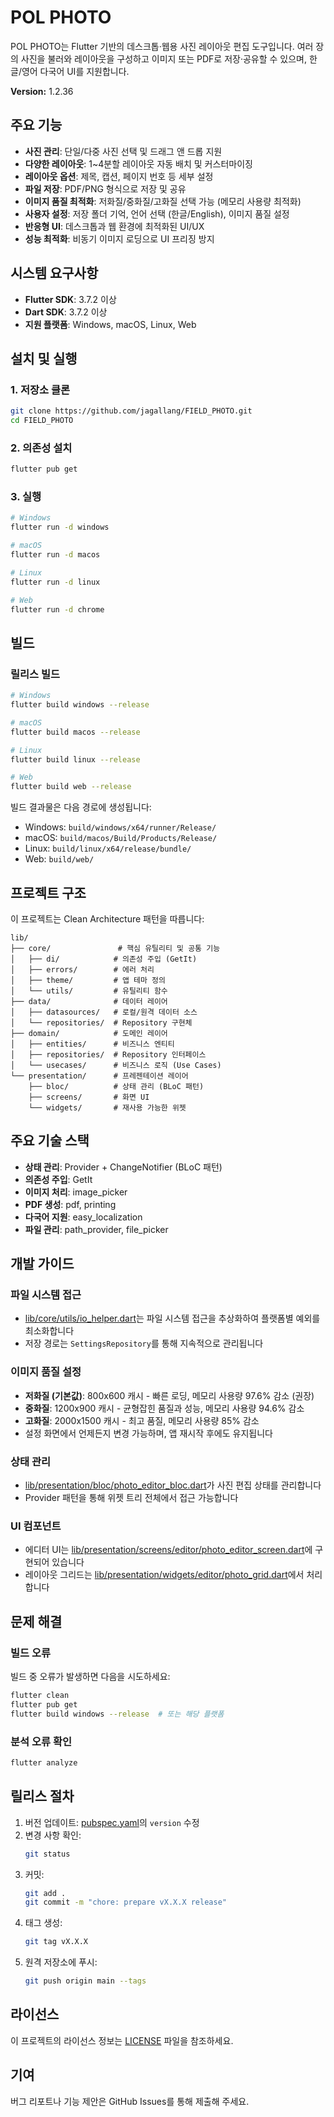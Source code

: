 # POL PHOTO

POL PHOTO는 Flutter 기반의 데스크톱·웹용 사진 레이아웃 편집 도구입니다. 여러 장의 사진을 불러와 레이아웃을 구성하고 이미지 또는 PDF로 저장·공유할 수 있으며, 한글/영어 다국어 UI를 지원합니다.

**Version:** 1.2.36

## 주요 기능
- **사진 관리**: 단일/다중 사진 선택 및 드래그 앤 드롭 지원
- **다양한 레이아웃**: 1~4분할 레이아웃 자동 배치 및 커스터마이징
- **레이아웃 옵션**: 제목, 캡션, 페이지 번호 등 세부 설정
- **파일 저장**: PDF/PNG 형식으로 저장 및 공유
- **이미지 품질 최적화**: 저화질/중화질/고화질 선택 가능 (메모리 사용량 최적화)
- **사용자 설정**: 저장 폴더 기억, 언어 선택 (한글/English), 이미지 품질 설정
- **반응형 UI**: 데스크톱과 웹 환경에 최적화된 UI/UX
- **성능 최적화**: 비동기 이미지 로딩으로 UI 프리징 방지

## 시스템 요구사항

- **Flutter SDK**: 3.7.2 이상
- **Dart SDK**: 3.7.2 이상
- **지원 플랫폼**: Windows, macOS, Linux, Web

## 설치 및 실행

### 1. 저장소 클론
```bash
git clone https://github.com/jagallang/FIELD_PHOTO.git
cd FIELD_PHOTO
```

### 2. 의존성 설치
```bash
flutter pub get
```

### 3. 실행
```bash
# Windows
flutter run -d windows

# macOS
flutter run -d macos

# Linux
flutter run -d linux

# Web
flutter run -d chrome
```

## 빌드

### 릴리스 빌드
```bash
# Windows
flutter build windows --release

# macOS
flutter build macos --release

# Linux
flutter build linux --release

# Web
flutter build web --release
```

빌드 결과물은 다음 경로에 생성됩니다:
- Windows: `build/windows/x64/runner/Release/`
- macOS: `build/macos/Build/Products/Release/`
- Linux: `build/linux/x64/release/bundle/`
- Web: `build/web/`

## 프로젝트 구조

이 프로젝트는 Clean Architecture 패턴을 따릅니다:

```
lib/
├── core/               # 핵심 유틸리티 및 공통 기능
│   ├── di/            # 의존성 주입 (GetIt)
│   ├── errors/        # 에러 처리
│   ├── theme/         # 앱 테마 정의
│   └── utils/         # 유틸리티 함수
├── data/              # 데이터 레이어
│   ├── datasources/   # 로컬/원격 데이터 소스
│   └── repositories/  # Repository 구현체
├── domain/            # 도메인 레이어
│   ├── entities/      # 비즈니스 엔티티
│   ├── repositories/  # Repository 인터페이스
│   └── usecases/      # 비즈니스 로직 (Use Cases)
└── presentation/      # 프레젠테이션 레이어
    ├── bloc/          # 상태 관리 (BLoC 패턴)
    ├── screens/       # 화면 UI
    └── widgets/       # 재사용 가능한 위젯
```

## 주요 기술 스택

- **상태 관리**: Provider + ChangeNotifier (BLoC 패턴)
- **의존성 주입**: GetIt
- **이미지 처리**: image_picker
- **PDF 생성**: pdf, printing
- **다국어 지원**: easy_localization
- **파일 관리**: path_provider, file_picker

## 개발 가이드

### 파일 시스템 접근
- [lib/core/utils/io_helper.dart](lib/core/utils/io_helper.dart)는 파일 시스템 접근을 추상화하여 플랫폼별 예외를 최소화합니다
- 저장 경로는 `SettingsRepository`를 통해 지속적으로 관리됩니다

### 이미지 품질 설정
- **저화질 (기본값)**: 800x600 캐시 - 빠른 로딩, 메모리 사용량 97.6% 감소 (권장)
- **중화질**: 1200x900 캐시 - 균형잡힌 품질과 성능, 메모리 사용량 94.6% 감소
- **고화질**: 2000x1500 캐시 - 최고 품질, 메모리 사용량 85% 감소
- 설정 화면에서 언제든지 변경 가능하며, 앱 재시작 후에도 유지됩니다

### 상태 관리
- [lib/presentation/bloc/photo_editor_bloc.dart](lib/presentation/bloc/photo_editor_bloc.dart)가 사진 편집 상태를 관리합니다
- Provider 패턴을 통해 위젯 트리 전체에서 접근 가능합니다

### UI 컴포넌트
- 에디터 UI는 [lib/presentation/screens/editor/photo_editor_screen.dart](lib/presentation/screens/editor/photo_editor_screen.dart)에 구현되어 있습니다
- 레이아웃 그리드는 [lib/presentation/widgets/editor/photo_grid.dart](lib/presentation/widgets/editor/photo_grid.dart)에서 처리합니다

## 문제 해결

### 빌드 오류
빌드 중 오류가 발생하면 다음을 시도하세요:
```bash
flutter clean
flutter pub get
flutter build windows --release  # 또는 해당 플랫폼
```

### 분석 오류 확인
```bash
flutter analyze
```

## 릴리스 절차

1. 버전 업데이트: [pubspec.yaml](pubspec.yaml)의 `version` 수정
2. 변경 사항 확인:
   ```bash
   git status
   ```
3. 커밋:
   ```bash
   git add .
   git commit -m "chore: prepare vX.X.X release"
   ```
4. 태그 생성:
   ```bash
   git tag vX.X.X
   ```
5. 원격 저장소에 푸시:
   ```bash
   git push origin main --tags
   ```

## 라이선스

이 프로젝트의 라이선스 정보는 [LICENSE](LICENSE) 파일을 참조하세요.

## 기여

버그 리포트나 기능 제안은 GitHub Issues를 통해 제출해 주세요.
